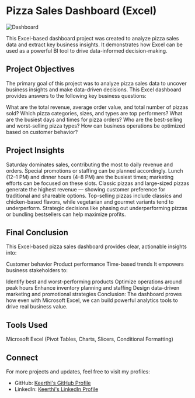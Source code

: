 # Pizza Sales Dashboard (Excel)
![Dashboard](./Pizza_Dashboard.png)

This Excel-based dashboard project was created to analyze pizza sales data and extract key business insights. It demonstrates how Excel can be used as a powerful BI tool to drive data-informed decision-making.

## Project Objectives
The primary goal of this project was to analyze pizza sales data to uncover business insights and make data-driven decisions. This Excel dashboard provides answers to the following key business questions:

What are the total revenue, average order value, and total number of pizzas sold?
Which pizza categories, sizes, and types are top performers?
What are the busiest days and times for pizza orders?
Who are the best-selling and worst-selling pizza types?
How can business operations be optimized based on customer behavior?

## Project Insights
Saturday dominates sales, contributing the most to daily revenue and orders. Special promotions or staffing can be planned accordingly.
Lunch (12–1 PM) and dinner hours (4–8 PM) are the busiest times; marketing efforts can be focused on these slots.
Classic pizzas and large-sized pizzas generate the highest revenue — showing customer preference for traditional and shareable options.
Top-selling pizzas include classics and chicken-based flavors, while vegetarian and gourmet variants tend to underperform.
Strategic decisions like phasing out underperforming pizzas or bundling bestsellers can help maximize profits.

## Final Conclusion
This Excel-based pizza sales dashboard provides clear, actionable insights into:

Customer behavior
Product performance
Time-based trends
It empowers business stakeholders to:

Identify best and worst-performing products
Optimize operations around peak hours
Enhance inventory planning and staffing
Design data-driven marketing and promotional strategies
Conclusion: The dashboard proves how even with Microsoft Excel, we can build powerful analytics tools to drive real business value.

## Tools Used
Microsoft Excel (Pivot Tables, Charts, Slicers, Conditional Formatting)

## Connect
For more projects and updates, feel free to visit my profiles:

- GitHub: [Keerthi's GitHub Profile](https://github.com/Keerthikadiyala91)  
- LinkedIn: [Keerthi's LinkedIn Profile](https://www.linkedin.com/in/keerthi-k-47868154/)
